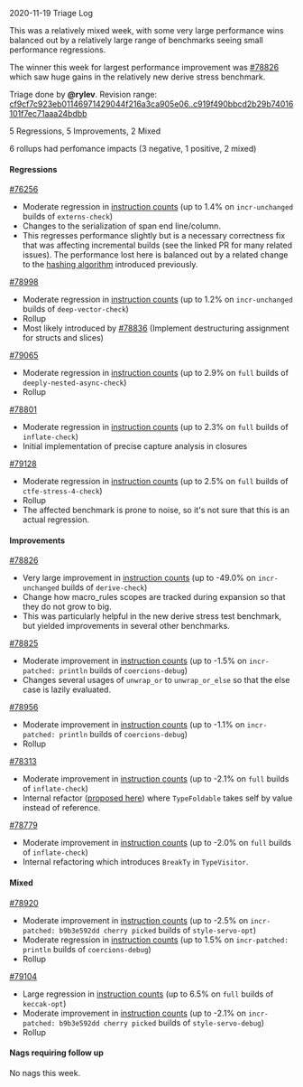 
2020-11-19 Triage Log

This was a relatively mixed week, with some very large performance wins balanced out by a relatively large range of benchmarks seeing small performance regressions. 

The winner this week for largest performance improvement was [#78826](https://github.com/rust-lang/rust/issues/78826) which saw huge gains in the relatively new derive stress benchmark.

Triage done by **@rylev**.
Revision range: [cf9cf7c923eb01146971429044f216a3ca905e06..c919f490bbcd2b29b74016101f7ec71aaa24bdbb](https://perf.rust-lang.org/?start=cf9cf7c923eb01146971429044f216a3ca905e06&end=c919f490bbcd2b29b74016101f7ec71aaa24bdbb&absolute=false&stat=instructions%3Au)

5 Regressions, 5 Improvements, 2 Mixed

6 rollups had perfomance impacts (3 negative, 1 positive, 2 mixed)

#### Regressions

[#76256](https://github.com/rust-lang/rust/issues/76256)
- Moderate regression in [instruction counts](https://perf.rust-lang.org/compare.html?start=7f5a42b073dc2bee2aa625052eb066ee07072048&end=9722952f0bed5815cb22cb4878be09fb39f92804&stat=instructions:u) (up to 1.4% on `incr-unchanged` builds of `externs-check`)
- Changes to the serialization of span end line/column.
- This regresses performance slightly but is a necessary correctness fix that was affecting incremental builds (see the linked PR for many related issues). The performance lost here is balanced out by a related change to the [hashing algorithm](https://github.com/rust-lang/rust/pull/77476) introduced previously.

[#78998](https://github.com/rust-lang/rust/issues/78998)
- Moderate regression in [instruction counts](https://perf.rust-lang.org/compare.html?start=9722952f0bed5815cb22cb4878be09fb39f92804&end=e80ee05bfc135d7d800f3fcc89bc005d6858cd9b&stat=instructions:u) (up to 1.2% on `incr-unchanged` builds of `deep-vector-check`)
- Rollup
- Most likely introduced by [#78836](https://github.com/rust-lang/rust/pull/78836) (Implement destructuring assignment for structs and slices)

[#79065](https://github.com/rust-lang/rust/issues/79065)
- Moderate regression in [instruction counts](https://perf.rust-lang.org/compare.html?start=361c4ea22486557ec50c4fc6a93d60e7476ecbea&end=75042566d1c90d912f22e4db43b6d3af98447986&stat=instructions:u) (up to 2.9% on `full` builds of `deeply-nested-async-check`)
- Rollup

[#78801](https://github.com/rust-lang/rust/issues/78801)
- Moderate regression in [instruction counts](https://perf.rust-lang.org/compare.html?start=9b2b02a840f358bcadef5c3ae861d2852da20b3d&end=b5c37e86ff1782923e3abfbf5491dd383fcf827d&stat=instructions:u) (up to 2.3% on `full` builds of `inflate-check`)
- Initial implementation of precise capture analysis in closures

[#79128](https://github.com/rust-lang/rust/issues/79128)
- Moderate regression in [instruction counts](https://perf.rust-lang.org/compare.html?start=54508a26eb0595eb8417a4643f2ee572d6ca33d3&end=efcb3b39203a0d54269ca274601b8f73207fe10d&stat=instructions:u) (up to 2.5% on `full` builds of `ctfe-stress-4-check`)
- Rollup
- The affected benchmark is prone to noise, so it's not sure that this is an actual regression.

#### Improvements

[#78826](https://github.com/rust-lang/rust/issues/78826)
- Very large improvement in [instruction counts](https://perf.rust-lang.org/compare.html?start=f036a8f3bee55ea7566ac7a631ad3193696204b4&end=a38f8fb674e6a0a6fc358655c6ce6069235f621a&stat=instructions:u) (up to -49.0% on `incr-unchanged` builds of `derive-check`)
- Change how macro_rules scopes are tracked during expansion so that they do not grow to big.
- This was particularly helpful in the new derive stress test benchmark, but yielded improvements in several other benchmarks.

[#78825](https://github.com/rust-lang/rust/issues/78825)
- Moderate improvement in [instruction counts](https://perf.rust-lang.org/compare.html?start=38030ffb4e735b26260848b744c0910a5641e1db&end=d4ea0b3e46a0303d5802b632e88ba1ba84d9d16f&stat=instructions:u) (up to -1.5% on `incr-patched: println` builds of `coercions-debug`)
- Changes several usages of `unwrap_or` to `unwrap_or_else` so that the else case is lazily evaluated.

[#78956](https://github.com/rust-lang/rust/issues/78956)
- Moderate improvement in [instruction counts](https://perf.rust-lang.org/compare.html?start=5404efc28a0cddee103ef6396c48ea71ff9631c8&end=77180db6f81ffdacd14545f1df0a5db55dac1706&stat=instructions:u) (up to -1.1% on `incr-patched: println` builds of `coercions-debug`)
- Rollup

[#78313](https://github.com/rust-lang/rust/issues/78313)
- Moderate improvement in [instruction counts](https://perf.rust-lang.org/compare.html?start=c6a6105bccd5599daf0ecef40c4b5ffa175fc1c1&end=9b2b02a840f358bcadef5c3ae861d2852da20b3d&stat=instructions:u) (up to -2.1% on `full` builds of `inflate-check`)
- Internal refactor ([proposed here](https://github.com/rust-lang/compiler-team/issues/371)) where `TypeFoldable` takes self by value instead of reference.

[#78779](https://github.com/rust-lang/rust/issues/78779)
- Moderate improvement in [instruction counts](https://perf.rust-lang.org/compare.html?start=efcb3b39203a0d54269ca274601b8f73207fe10d&end=e0ef0fc392963438af5f0343bf7caa46fb9c3ec3&stat=instructions:u) (up to -2.0% on `full` builds of `inflate-check`)
- Internal refactoring which introduces `BreakTy` in `TypeVisitor`.

#### Mixed

[#78920](https://github.com/rust-lang/rust/issues/78920)
- Moderate improvement in [instruction counts](https://perf.rust-lang.org/compare.html?start=cf9cf7c923eb01146971429044f216a3ca905e06&end=38030ffb4e735b26260848b744c0910a5641e1db&stat=instructions:u) (up to -2.5% on `incr-patched: b9b3e592dd cherry picked` builds of `style-servo-opt`)
- Moderate regression in [instruction counts](https://perf.rust-lang.org/compare.html?start=cf9cf7c923eb01146971429044f216a3ca905e06&end=38030ffb4e735b26260848b744c0910a5641e1db&stat=instructions:u) (up to 1.5% on `incr-patched: println` builds of `coercions-debug`)
- Rollup

[#79104](https://github.com/rust-lang/rust/issues/79104)
- Large regression in [instruction counts](https://perf.rust-lang.org/compare.html?start=f5230fbf76bafd86ee4376a0e26e551df8d17fec&end=c6a6105bccd5599daf0ecef40c4b5ffa175fc1c1&stat=instructions:u) (up to 6.5% on `full` builds of `keccak-opt`)
- Moderate improvement in [instruction counts](https://perf.rust-lang.org/compare.html?start=f5230fbf76bafd86ee4376a0e26e551df8d17fec&end=c6a6105bccd5599daf0ecef40c4b5ffa175fc1c1&stat=instructions:u) (up to -2.1% on `incr-patched: b9b3e592dd cherry picked` builds of `style-servo-debug`)
- Rollup

#### Nags requiring follow up

No nags this week.


